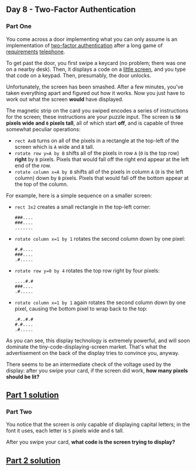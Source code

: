 ## Day 8 - Two-Factor Authentication
### Part One

You come across a door implementing what you can only assume is an implementation of [two-factor
authentication][1] after a long game of [requirements][2] [telephone][3].

To get past the door, you first swipe a keycard (no problem; there was one on a nearby desk). Then,
it displays a code on a [little screen][4], and you type that code on a keypad. Then, presumably,
the door unlocks.

Unfortunately, the screen has been smashed. After a few minutes, you've taken everything apart and
figured out how it works. Now you just have to work out what the screen **would** have displayed.

The magnetic strip on the card you swiped encodes a series of instructions for the screen; these
instructions are your puzzle input. The screen is **`50` pixels wide and `6` pixels tall**, all of
which start **off**, and is capable of three somewhat peculiar operations:

 * `rect AxB` turns on all of the pixels in a rectangle at the top-left of the screen which is
    `A` wide and `B` tall.
 * `rotate row y=A by B` shifts all of the pixels in row `A` (`0` is the top row) **right** by `B`
    pixels. Pixels that would fall off the right end appear at the left end of the row.
 * `rotate column x=A by B` shifts all of the pixels in column `A` (`0` is the left column) down
    by `B` pixels. Pixels that would fall off the bottom appear at the top of the column.

For example, here is a simple sequence on a smaller screen:

 * `rect 3x2` creates a small rectangle in the top-left corner:
    ```
    ###....
    ###....
    .......
    ```

 * `rotate column x=1 by 1` rotates the second column down by one pixel:
    ```
    #.#....
    ###....
    .#.....
    ```

 * `rotate row y=0 by 4` rotates the top row right by four pixels:
    ```
    ....#.#
    ###....
    .#.....
    ```
    
 * `rotate column x=1 by 1` again rotates the second column down by one pixel, causing the bottom
    pixel to wrap back to the top:
    ```
    .#..#.#
    #.#....
    .#.....
    ```
    
As you can see, this display technology is extremely powerful, and will soon dominate the
tiny-code-displaying-screen market. That's what the advertisement on the back of the display
tries to convince you, anyway.

There seems to be an intermediate check of the voltage used by the display: after you swipe your
card, if the screen did work, **how many pixels should be lit?**

[Part 1 solution][5]
--------------------

### Part Two

You notice that the screen is only capable of displaying capital letters; in the font it uses,
each letter is `5` pixels wide and `6` tall.

After you swipe your card, **what code is the screen trying to display?**

[Part 2 solution][6]
--------------------


[1]: https://en.wikipedia.org/wiki/Multi-factor_authentication
[2]: https://en.wikipedia.org/wiki/Requirement
[3]: https://en.wikipedia.org/wiki/Chinese_whispers
[4]: https://www.google.com/search?q=tiny+lcd&tbm=isch
[5]: part_1.py
[6]: part_2.py
